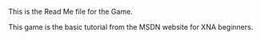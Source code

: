 This is the Read Me file for the Game.

This game is the basic tutorial from the MSDN website for XNA beginners.